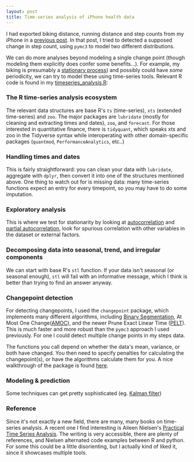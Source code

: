 ```yaml
---
layout: post
title: Time-series analysis of iPhone health data
---
```


I had exported biking distance, running distance and step counts from my iPhone in a
[previous post](https://ptvan.github.io/Python-MCMC-nuggets/). In that post, I tried to detected a supposed change in step count, using `pymc3` to model two different distributions. 

We can do more analyses beyond modeling a single change point (though modeling them explicitly does confer some benefits...). For example, my biking is presumably a [stationary process](https://en.wikipedia.org/wiki/Stationary_process)) and possibly could have _some_ periodicity, we can try to model these using time-series tools. Relevant R code is found in my [timeseries_analysis.R](https://github.com/ptvan/R-snippets/blob/master/timeseries_analysis.R):

### The R time-series analysis ecosystem
The relevant data structures are base R's `ts` (time-series), `xts` (extended time-series) and `zoo`. The major packages are `lubridate` (mostly for cleaning and extracting times and dates), `zoo`, and `forecast`. For those interested in quantitative finance, there is `tidyquant`, which speaks xts and zoo in the Tidyverse syntax while interoperating with other domain-specific packages (`quantmod`, `PerformanceAnalytics`, etc..) 

### Handling times and dates
This is fairly straightforward: you can clean your data with `lubridate`, aggregate with `dplyr`, then convert it into one of the structures mentioned above. One thing to watch out for is missing data: many time-series functions expect an entry for every timepoint, so you may have to do some imputation.

### Exploratory analysis
This is where we test for stationarity by looking at [autocorrelation](https://en.wikipedia.org/wiki/Autocorrelation) and [partial autocorrelation](https://en.wikipedia.org/wiki/Partial_autocorrelation_function), look for spurious correlation with other variables in the dataset or external factors. 

### Decomposing data into seasonal, trend, and irregular components 
We can start with base R's `stl` function. If your data isn't seasonal (or seasonal enough), `stl` will fail with an informative message, which I think is better than trying to find an answer anyway.

### Changepoint detection
For detecting changepoints, I used the `changepoint` package, which implements many different algorithms, including [Binary Segmentation](https://www.jstor.org/stable/2529204), At Most One Change([AMOC](https://www.jstor.org/stable/2334932)), and the newer Prune Exact Linear Time ([PELT](https://arxiv.org/pdf/1101.1438.pdf)). This is much faster and more robust than the `pymc3` approach I used previously. For one I could detect multiple change points in my steps data. 

The functions you call depend on whether the data's mean, variance, or both have changed. You then need to specify penalties for calculating the changepoint(s), or have the algorithms calculate them for you. A nice walkthrough of the package is found [here](http://members.cbio.mines-paristech.fr/~thocking/change-tutorial/RK-CptWorkshop.html).

### Modeling & prediction
Some techniques can get pretty sophisticated (eg. [Kalman filter](https://en.wikipedia.org/wiki/Kalman_filter))

### Reference

Since it's not exactly a new field, there are many, many books on time-series analysis. A recent one I find interesting is Aileen Nielsen's [Practical Time Series Analysis](https://www.oreilly.com/library/view/practical-time-series/9781492041641/). The writing is very accessible, there are plenty of references, and Nielsen alternated code examples between R and python. For some this could be a little disorienting, but I actually kind of liked it, since it showcases multiple tools.
